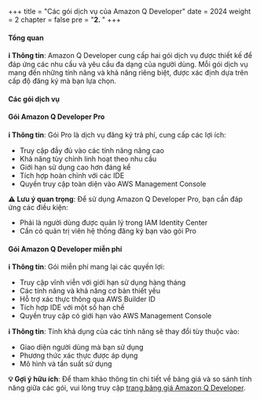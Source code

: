 +++
title = "Các gói dịch vụ của Amazon Q Developer"
date = 2024
weight = 2
chapter = false
pre = "<b>2. </b>"
+++

#### Tổng quan

**ℹ️ Thông tin**: Amazon Q Developer cung cấp hai gói dịch vụ được thiết kế để đáp ứng các nhu cầu và yêu cầu đa dạng của người dùng. Mỗi gói dịch vụ mang đến những tính năng và khả năng riêng biệt, được xác định dựa trên cấp độ đăng ký mà bạn lựa chọn.

#### Các gói dịch vụ

#### Gói Amazon Q Developer Pro

**ℹ️ Thông tin**: Gói Pro là dịch vụ đăng ký trả phí, cung cấp các lợi ích:
- Truy cập đầy đủ vào các tính năng nâng cao
- Khả năng tùy chỉnh linh hoạt theo nhu cầu
- Giới hạn sử dụng cao hơn đáng kể
- Tích hợp hoàn chỉnh với các IDE
- Quyền truy cập toàn diện vào AWS Management Console

**⚠️ Lưu ý quan trọng**: Để sử dụng Amazon Q Developer Pro, bạn cần đáp ứng các điều kiện:
- Phải là người dùng được quản lý trong IAM Identity Center
- Cần có quản trị viên hệ thống đăng ký bạn vào gói Pro

#### Gói Amazon Q Developer miễn phí

**ℹ️ Thông tin**: Gói miễn phí mang lại các quyền lợi:
- Truy cập vĩnh viễn với giới hạn sử dụng hàng tháng
- Các tính năng và khả năng cơ bản thiết yếu
- Hỗ trợ xác thực thông qua AWS Builder ID
- Tích hợp IDE với một số hạn chế
- Quyền truy cập có giới hạn vào AWS Management Console

**ℹ️ Thông tin**: Tính khả dụng của các tính năng sẽ thay đổi tùy thuộc vào:
- Giao diện người dùng mà bạn sử dụng
- Phương thức xác thực được áp dụng
- Mô hình và tần suất sử dụng

**💡 Gợi ý hữu ích**: Để tham khảo thông tin chi tiết về bảng giá và so sánh tính năng giữa các gói, vui lòng truy cập [trang bảng giá Amazon Q Developer](https://aws.amazon.com/q/developer/pricing).